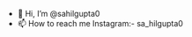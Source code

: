 - 👋 Hi, I’m @sahilgupta0
- 📫 How to reach me Instagram:- sa_hilgupta0

<!---
sahilgupta0/sahilgupta0 is a ✨ special ✨ repository because its `README.md` (this file) appears on your GitHub profile.
You can click the Preview link to take a look at your changes.
--->
